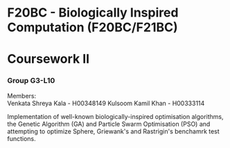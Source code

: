 # F20BC - Biologically Inspired Computation (F20BC/F21BC)
# Coursework II

### Group G3-L10
Members:  
Venkata Shreya Kala - H00348149
Kulsoom Kamil Khan - H00333114  

Implementation of well-known biologically-inspired optimisation algorithms, the Genetic Algorithm (GA) and Particle Swarm Optimisation (PSO) and attempting to optimize Sphere, Griewank's and Rastrigin's benchamrk test functions.
